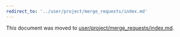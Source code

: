```yaml
---
redirect_to: '../user/project/merge_requests/index.md'
---
```


This document was moved to [user/project/merge_requests/index.md](../user/project/merge_requests/index.md).
